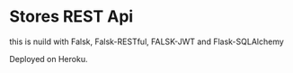 # Stores REST Api

this is nuild with Falsk, Falsk-RESTful, FALSK-JWT and Flask-SQLAlchemy

Deployed on Heroku.